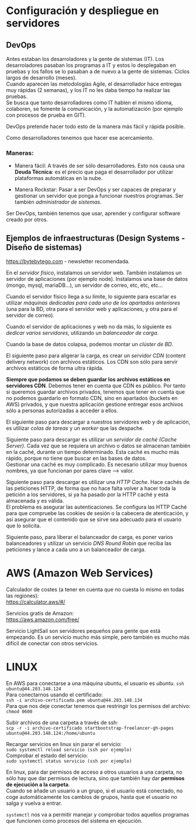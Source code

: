 # Configuración y despliegue en servidores

## DevOps

Antes estaban los desarroladores y la gente de sistemas (IT).
Los desarroladores pasaban los programas a IT y estos lo desplegaban en pruebas y los fallos se lo pasaban a de nuevo a la gente de sistemas. Ciclos largos de desarrollo (meses).  
Cuando aparecen las metodologías Agile, el desarrollador hace entregas muy rápidas (2 semanas), y los IT no les daba tiempo ha realizar las pruebas.  
Se busca que tanto desarrolladores como IT hablen el mismo idioma, colaboren, se fomente la comunicación, y la automatización (por ejemplo con procesos de prueba en GIT).

DevOps pretende hacer todo esto de la manera más fácil y rápida posible.

Como desarrolladores tenemos que hacer ese acercamiento.

### Maneras:

- Manera fácil: A través de ser sólo desarrolladores. Esto nos causa una **Deuda Técnica**: es el precio que paga el desarrollador por utilizar plataformas automáticas en la nube.

- Manera Rockstar: Pasar a ser DevOps y ser capaces de preparar y gestionar un servidor que ponga a funcionar nuestros programas. Ser también _administrador de sistemas_.

Ser DevOps, también tenemos que usar, aprender y configurar software creado por otros.

## Ejemplos de infraestructuras (Design Systems - Diseño de sistemas)

https://bytebytego.com - newsletter recomendada.

En el _servidor físico_, instalamos un servidor web. También instalamos un servidor de aplicaciones (por ejemplo node). Instalamos una base de datos (mongo, mysql, mariaDB...), un servidor de correo, etc, etc, etc...

Cuando el servidor físico llega a su límite, lo siguiente para escarlar es utilizar _máquinas dedicadas para cada uno de los apartados anteriores_ (una para la BD, otra para el servidor web y aplicaciones, y otra para el servidor de correo).

Cuando el servidor de aplicaciones y web no da más, lo siguiente es _dedicar varios servidores_, utilizando un _balanceador de carga_.

Cuando la base de datos colapsa, podemos montar un _clúster de BD_.

El siguiente paso para aligerar la carga, es crear un _servidor CDN_ (content delivery network) con archivos estáticos. Los CDN son sólo para servir archivos estáticos de forma ultra rápida.

**Siempre que podamos se deben guardar los archivos estáticos en servidores CDN**. Debemos tener en cuenta que CDN es público. Por tanto si queremos guardar archivos privados, tenemos que tener en cuenta que no podemos guardarlo en formato CDN, sino en apartados (buckets en AWS) privados, y que nuestra aplicación gestione entregar esos archivos sólo a personas autorizadas a acceder a ellos.

El siguiente paso para descargar a nuestros servidores web y de aplicación, es utilizar _colas de tareas_ y un _worker_ que las despache.

Siguiente paso para descargar es utilizar un _servidor de caché (Cache Server)_. Cada vez que se requiera un archivo o datos se almacenan también en la caché, durante un tiempo determinado. Esta caché es mucho más rápido, porque no tiene que buscar en las bases de datos.  
Gestionar una caché es muy complicado. Es necesario utilizar muy buenos nombres, ya que funcionan por pares clave --> valor.

Siguiente paso para descargar es utilizar una _HTTP Cache_. Hace cachés de las peticiones HTTP, de forma que no hace falta volver a hacer toda la petición a los servidores, si ya ha pasado por la HTTP caché y está almacenada y es válida.  
El problema es asegurar las autenticaciones. Se configura las HTTP Caché para que compruebe las cookies de sesión o la cabecera de atenticación, y así asegurar que el contenido que se sirve sea adecuado para el usuario que lo solicita.

Siguiente paso, para liberar el balanceador de carga, es poner varios balanceadores y utilizar un servicio _DNS Round Robin_ que reciba las peticiones y lance a cada uno a un balanceador de carga.

# AWS (Amazon Web Services)

Calculador de costes (a tener en cuenta que no cuesta lo mismo en todas las regiones):  
https://calculator.aws/#/

Servicios gratis de Amazon:  
https://aws.amazon.com/free/

Servicio LightSail son servidores pequeños para gente que está empezando. Es un servicio mucho más simple, pero también es mucho más difícil de conectar con otros servicios.

# LINUX

En AWS para conectarse a una máquina ubuntu, el usuario es _ubuntu_.
`ssh ubuntu@44.203.148.124`  
Para conectarnos usando el certificado:  
`ssh -i archivo-certificado.pem ubuntu@44.203.148.134`  
Para que nos deje conectar tenemos que restringir los permisos del archivo: `chmod 0600`

Subir archivos de una carpeta a través de ssh:  
`scp -r -i archivo-certificado startbootstrap-freelancer-gh-pages ubuntu@44.203.148.124:/home/ubuntu`

Recargar servicios en linux sin parar el servicio:  
`sudo systemctl reload servicio (ssh por ejemplo)`  
Comprobar el estado del servicio:  
`sudo systemctl status servicio (ssh por ejemplo)`

En linux, para dar permisos de acceso a otros usuarios a una carpeta, no sólo hay que dar permisos de lectura, sino que también hay dar **permisos de ejecución a la carpeta**.  
Cuando se añade un usuario a un grupo, si el usuario está conectado, no coge automáticamente los cambios de grupos, hasta que el usuario no salga y vuelva a entrar.

`systemctl` nos va a permitir manejar y comprobar todos aquellos programas que funcionen como procesos del sistema en ejecución.
